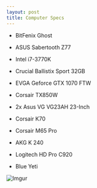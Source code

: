 ```yaml
---
layout: post
title: Computer Specs
---
```


* BitFenix Ghost
* ASUS Sabertooth Z77
* Intel i7-3770K
* Crucial Ballistix Sport 32GB
* EVGA Geforce GTX 1070 FTW
* Corsair TX850W


* 2x Asus VG VG23AH 23-Inch
* Corsair K70
* Corsair M65 Pro
* AKG K 240
* Logitech HD Pro C920
* Blue Yeti

![Imgur](http://i.imgur.com/PfR7eb0.jpg)

